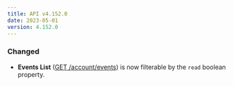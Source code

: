 ```yaml
---
title: API v4.152.0
date: 2023-05-01
version: 4.152.0
---
```


### Changed

- **Events List** ([GET /account/events](/docs/api/account/#events-list)) is now filterable by the `read` boolean property.
